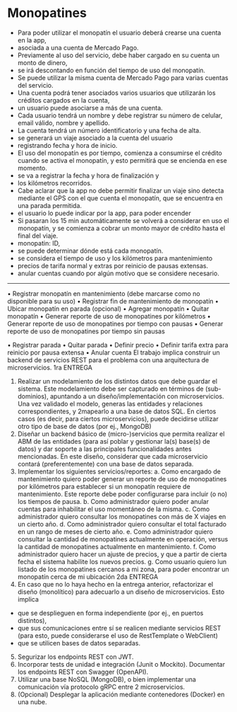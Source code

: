 # Monopatines
* Para poder utilizar el monopatín el usuario deberá crearse una cuenta en la app, 
* asociada a una cuenta de Mercado Pago. 
* Previamente al uso del servicio, debe haber cargado en su cuenta un monto de dinero,
* se irá descontando en función del tiempo de uso del monopatín. 
* Se puede utilizar la misma cuenta de Mercado Pago para varias cuentas del servicio.
* Una cuenta podrá tener asociados varios usuarios que utilizarán los créditos cargados en la cuenta, 
* un usuario puede asociarse a más de una cuenta. 
* Cada usuario tendrá un nombre y debe registrar su número de celular, email válido, nombre y apellido.
* La cuenta tendrá un número identificatorio y una fecha de alta.
* se generará un viaje asociado a la cuenta del usuario
* registrando fecha y hora de inicio. 
* El uso del monopatín es por tiempo, comienza a consumirse el crédito cuando se activa el monopatín, y esto permitirá que se encienda en ese momento. 
* se va a registrar la fecha y hora de finalización y 
* los kilómetros recorridos. 
* Cabe aclarar que la app no debe permitir finalizar un viaje sino detecta mediante el GPS con el que cuenta el monopatín, que se encuentra en una parada permitida.
* el usuario lo puede indicar por la app, para poder encender
* Si pasaran los 15 min automáticamente se volverá a considerar en uso el monopatín, y se
comienza a cobrar un monto mayor de crédito hasta el final del viaje.
* monopatin: ID,
* se puede determinar dónde está cada monopatín. 
* se considera el tiempo de uso y los kilómetros para mantenimiento
* precios de tarifa normal y extras por reinicio de pausas extensas. 
* anular cuentas cuando por algún motivo que se considere necesario.
----

• Registrar monopatín en mantenimiento (debe marcarse como no disponible para su uso)
• Registrar fin de mantenimiento de monopatín
• Ubicar monopatín en parada (opcional)
• Agregar monopatín
• Quitar monopatín
• Generar reporte de uso de monopatines por kilómetros
• Generar reporte de uso de monopatines por tiempo con pausas
• Generar reporte de uso de monopatines por tiempo sin pausas


• Registrar parada
• Quitar parada
• Definir precio
• Definir tarifa extra para reinicio por pausa extensa
• Anular cuenta
El trabajo implica construir un backend de servicios REST para el problema con una arquitectura de
microservicios.
1ra ENTREGA
1. Realizar un modelamiento de los distintos datos que debe guardar el sistema. Este modelamiento
debe ser capturado en términos de (sub-dominios), apuntando a un diseño/implementación con
microservicios. Una vez validado el modelo, generas las entidades y relaciones correspondientes, y
2mapearlo a una base de datos SQL. En ciertos casos (es decir, para ciertos microservicios), puede
decidirse utilizar otro tipo de base de datos (por ej., MongoDB)
2. Diseñar un backend básico de (micro-)servicios que permita realizar el ABM de las entidades (para
así poblar y gestionar la(s) base(s) de datos) y dar soporte a las principales funcionalidades antes
mencionadas. En este diseño, considerar que cada microservicio contará (preferentemente) con una
base de datos separada.
3. Implementar los siguientes servicios/reportes:
a. Como encargado de mantenimiento quiero poder generar un reporte de uso de monopatines por
kilómetros para establecer si un monopatín requiere de mantenimiento. Este reporte debe poder
configurarse para incluir (o no) los tiempos de pausa.
b. Como administrador quiero poder anular cuentas para inhabilitar el uso momentáneo de la
misma.
c. Como administrador quiero consultar los monopatines con más de X viajes en un cierto año.
d. Como administrador quiero consultar el total facturado en un rango de meses de cierto año.
e. Como administrador quiero consultar la cantidad de monopatines actualmente en operación,
versus la cantidad de monopatines actualmente en mantenimiento.
f. Como administrador quiero hacer un ajuste de precios, y que a partir de cierta fecha el sistema
habilite los nuevos precios.
g. Como usuario quiero lun listado de los monopatines cercanos a mi zona, para poder encontrar
un monopatín cerca de mi ubicación
2da ENTREGA
4. En caso que no lo haya hecho en la entrega anterior, refactorizar el diseño (monolítico) para
adecuarlo a un diseño de microservicios. Esto implica
- que se desplieguen en forma independiente (por ej., en puertos distintos),
- que sus comunicaciones entre sí se realicen mediante servicios REST (para esto, puede
considerarse el uso de RestTemplate o WebClient)
- que se utilicen bases de datos separadas.
5. Segurizar los endpoints REST con JWT.
6. Incorporar tests de unidad e integración (Junit o Mockito). Documentar los endpoints REST con
Swagger (OpenAPI).
7. Utilizar una base NoSQL (MongoDB), o bien implementar una comunicación vía protocolo gRPC entre
2 microservicios.
8. (Opcional) Desplegar la aplicación mediante contenedores (Docker) en una nube.